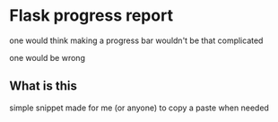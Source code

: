 # Flask progress report
one would think making a progress bar wouldn't be that complicated

one would be wrong

## What is this

simple snippet made for me (or anyone) to copy a paste when needed
